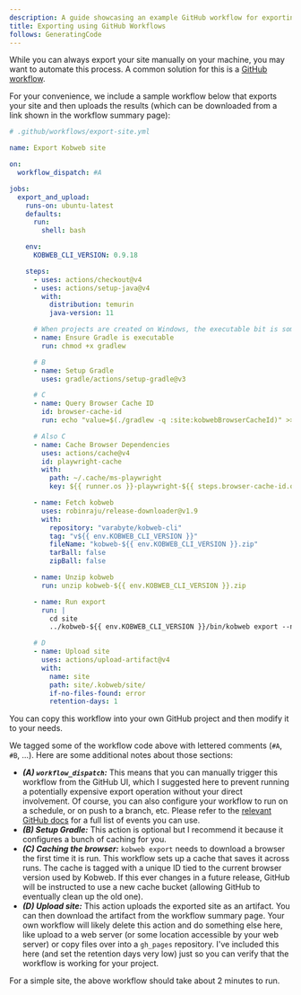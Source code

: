 ```yaml
---
description: A guide showcasing an example GitHub workflow for exporting your site on the GitHub CI.
title: Exporting using GitHub Workflows
follows: GeneratingCode
---
```


While you can always export your site manually on your machine, you may want to automate this process. A common
solution for this is a [GitHub workflow](https://docs.github.com/en/actions/using-workflows).

For your convenience, we include a sample workflow below that exports your site and then uploads the results (which can
be downloaded from a link shown in the workflow summary page):

```yaml 6,29-31,33-36,38-44,63-70
# .github/workflows/export-site.yml

name: Export Kobweb site

on:
  workflow_dispatch: #A

jobs:
  export_and_upload:
    runs-on: ubuntu-latest
    defaults:
      run:
        shell: bash

    env:
      KOBWEB_CLI_VERSION: 0.9.18

    steps:
      - uses: actions/checkout@v4
      - uses: actions/setup-java@v4
        with:
          distribution: temurin
          java-version: 11

      # When projects are created on Windows, the executable bit is sometimes lost. So set it back just in case.
      - name: Ensure Gradle is executable
        run: chmod +x gradlew

      # B  
      - name: Setup Gradle
        uses: gradle/actions/setup-gradle@v3

      # C
      - name: Query Browser Cache ID
        id: browser-cache-id
        run: echo "value=$(./gradlew -q :site:kobwebBrowserCacheId)" >> $GITHUB_OUTPUT

      # Also C
      - name: Cache Browser Dependencies
        uses: actions/cache@v4
        id: playwright-cache
        with:
          path: ~/.cache/ms-playwright
          key: ${{ runner.os }}-playwright-${{ steps.browser-cache-id.outputs.value }}

      - name: Fetch kobweb
        uses: robinraju/release-downloader@v1.9
        with:
          repository: "varabyte/kobweb-cli"
          tag: "v${{ env.KOBWEB_CLI_VERSION }}"
          fileName: "kobweb-${{ env.KOBWEB_CLI_VERSION }}.zip"
          tarBall: false
          zipBall: false

      - name: Unzip kobweb
        run: unzip kobweb-${{ env.KOBWEB_CLI_VERSION }}.zip

      - name: Run export
        run: |
          cd site
          ../kobweb-${{ env.KOBWEB_CLI_VERSION }}/bin/kobweb export --notty --layout static

      # D
      - name: Upload site
        uses: actions/upload-artifact@v4
        with:
          name: site
          path: site/.kobweb/site/
          if-no-files-found: error
          retention-days: 1
```

You can copy this workflow into your own GitHub project and then modify it to your needs.

We tagged some of the workflow code above with lettered comments (`#A`, `#B`, ...). Here are some additional notes about
those sections:

* ***(A) `workflow_dispatch`:*** This means that you can manually trigger this workflow from the GitHub UI, which I
  suggested here to prevent running a potentially expensive export operation without your direct involvement. Of course,
  you can also configure your workflow to run on a schedule, or on push to a branch, etc. Please refer to
  the [relevant GitHub docs](https://docs.github.com/en/actions/writing-workflows/choosing-when-your-workflow-runs/events-that-trigger-workflows)
  for a full list of events you can use.
* ***(B) Setup Gradle:*** This action is optional but I recommend it because it configures a bunch of caching for you.
* ***(C) Caching the browser:*** `kobweb export` needs to download a browser the first time it is run. This workflow sets up
  a cache that saves it across runs. The cache is tagged with a unique ID tied to the current browser version used by
  Kobweb. If this ever changes in a future release, GitHub will be instructed to use a new cache bucket (allowing
  GitHub to eventually clean up the old one).
* ***(D) Upload site:*** This action uploads the exported site as an artifact. You can then download the artifact from the
  workflow summary page. Your own workflow will likely delete this action and do something else here, like upload to a
  web server (or some location accessible by your web server) or copy files over into a `gh_pages` repository. I've
  included this here (and set the retention days very low) just so you can verify that the workflow is working for your
  project.

For a simple site, the above workflow should take about 2 minutes to run.
